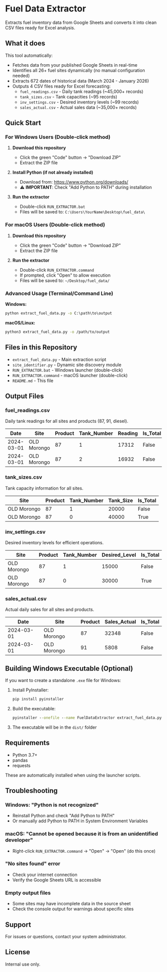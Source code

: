 # Fuel Data Extractor

Extracts fuel inventory data from Google Sheets and converts it into clean CSV files ready for Excel analysis.

## What it does

This tool automatically:
- Fetches data from your published Google Sheets in real-time
- Identifies all 26+ fuel sites dynamically (no manual configuration needed)
- Extracts 672 dates of historical data (March 2024 - January 2026)
- Outputs 4 CSV files ready for Excel forecasting:
  - `fuel_readings.csv` - Daily tank readings (~45,000+ records)
  - `tank_sizes.csv` - Tank capacities (~95 records)
  - `inv_settings.csv` - Desired inventory levels (~99 records)
  - `sales_actual.csv` - Actual sales data (~35,000+ records)

## Quick Start

### For Windows Users (Double-click method)

1. **Download this repository**
   - Click the green "Code" button → "Download ZIP"
   - Extract the ZIP file

2. **Install Python (if not already installed)**
   - Download from: https://www.python.org/downloads/
   - ⚠️ **IMPORTANT**: Check "Add Python to PATH" during installation

3. **Run the extractor**
   - Double-click `RUN_EXTRACTOR.bat`
   - Files will be saved to: `C:\Users\YourName\Desktop\fuel_data\`

### For macOS Users (Double-click method)

1. **Download this repository**
   - Click the green "Code" button → "Download ZIP"
   - Extract the ZIP file

2. **Run the extractor**
   - Double-click `RUN_EXTRACTOR.command`
   - If prompted, click "Open" to allow execution
   - Files will be saved to: `~/Desktop/fuel_data/`

### Advanced Usage (Terminal/Command Line)

**Windows:**
```cmd
python extract_fuel_data.py -o C:\path\to\output
```

**macOS/Linux:**
```bash
python3 extract_fuel_data.py -o /path/to/output
```

## Files in this Repository

- `extract_fuel_data.py` - Main extraction script
- `site_identifier.py` - Dynamic site discovery module
- `RUN_EXTRACTOR.bat` - Windows launcher (double-click)
- `RUN_EXTRACTOR.command` - macOS launcher (double-click)
- `README.md` - This file

## Output Files

### fuel_readings.csv
Daily tank readings for all sites and products (87, 91, diesel).

| Date | Site | Product | Tank_Number | Reading | Is_Total |
|------|------|---------|-------------|---------|----------|
| 2024-03-01 | OLD Morongo | 87 | 1 | 17312 | False |
| 2024-03-01 | OLD Morongo | 87 | 2 | 16932 | False |

### tank_sizes.csv
Tank capacity information for all sites.

| Site | Product | Tank_Number | Tank_Size | Is_Total |
|------|---------|-------------|-----------|----------|
| OLD Morongo | 87 | 1 | 20000 | False |
| OLD Morongo | 87 | 0 | 40000 | True |

### inv_settings.csv
Desired inventory levels for efficient operations.

| Site | Product | Tank_Number | Desired_Level | Is_Total |
|------|---------|-------------|---------------|----------|
| OLD Morongo | 87 | 1 | 15000 | False |
| OLD Morongo | 87 | 0 | 30000 | True |

### sales_actual.csv
Actual daily sales for all sites and products.

| Date | Site | Product | Sales_Actual | Is_Total |
|------|------|---------|--------------|----------|
| 2024-03-01 | OLD Morongo | 87 | 32348 | False |
| 2024-03-01 | OLD Morongo | 91 | 5808 | False |

## Building Windows Executable (Optional)

If you want to create a standalone `.exe` file for Windows:

1. Install PyInstaller:
   ```cmd
   pip install pyinstaller
   ```

2. Build the executable:
   ```cmd
   pyinstaller --onefile --name FuelDataExtractor extract_fuel_data.py
   ```

3. The executable will be in the `dist/` folder

## Requirements

- Python 3.7+
- pandas
- requests

These are automatically installed when using the launcher scripts.

## Troubleshooting

### Windows: "Python is not recognized"
- Reinstall Python and check "Add Python to PATH"
- Or manually add Python to PATH in System Environment Variables

### macOS: "Cannot be opened because it is from an unidentified developer"
- Right-click `RUN_EXTRACTOR.command` → "Open" → "Open" (do this once)

### "No sites found" error
- Check your internet connection
- Verify the Google Sheets URL is accessible

### Empty output files
- Some sites may have incomplete data in the source sheet
- Check the console output for warnings about specific sites

## Support

For issues or questions, contact your system administrator.

## License

Internal use only.
